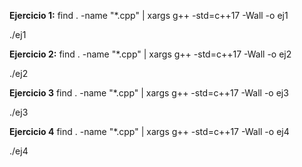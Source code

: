 **Ejercicio 1:**
find . -name "*.cpp" | xargs g++ -std=c++17 -Wall -o ej1

./ej1

**Ejercicio 2:**
find . -name "*.cpp" | xargs g++ -std=c++17 -Wall -o ej2

./ej2

**Ejercicio 3**
find . -name "*.cpp" | xargs g++ -std=c++17 -Wall -o ej3

./ej3

**Ejercicio 4**
find . -name "*.cpp" | xargs g++ -std=c++17 -Wall -o ej4

./ej4